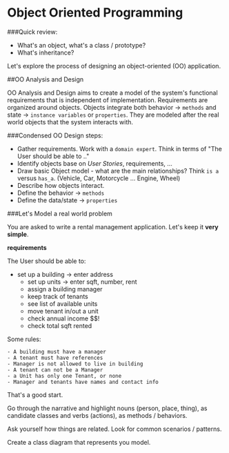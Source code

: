 
# Object Oriented Programming

###Quick review:

- What's an object, what's a class / prototype?
- What's inheritance?

Let's explore the process of designing an object-oriented (OO) application.

##OO Analysis and Design

OO Analysis and Design aims to create a model of the system's functional requirements that is independent of implementation. Requirements are organized around objects. Objects integrate both behavior -> `methods` and state -> `instance variables` or `properties`. They are modeled after the real world objects that the system interacts with. 


###Condensed OO Design steps:

- Gather requirements. Work with a `domain expert`. Think in terms of "The User should be able to .."
- Identify objects base on *User Stories*, requirements, ...
- Draw basic Object model - what are the main relationships? Think `is a` versus `has_a`. (Vehicle, Car, Motorcycle ... Engine, Wheel)
- Describe how objects interact.
- Define the behavior -> `methods`
- Define the data/state -> `properties`


###Let's Model a real world problem

You are asked to write a rental management application. Let's keep it **very simple**. 

**requirements**

The User should be able to:

  - set up a building -> enter address
	- set up units -> enter sqft, number, rent
	- assign a building manager
	- keep track of tenants
	- see list of available units
	- move tenant in/out a unit
	- check annual income $$!
	- check total sqft rented
	
Some rules:

	- A building must have a manager
	- A tenant must have references	
	- Manager is not allowed to live in building
	- A tenant can not be a Manager
	- a Unit has only one Tenant, or none
	- Manager and tenants have names and contact info

That's a good start.

Go through the narrative and highlight nouns (person, place, thing), as candidate classes and verbs (actions), as methods / behaviors.

Ask yourself how things are related. Look for common scenarios / patterns.

Create a class diagram that represents you model.



